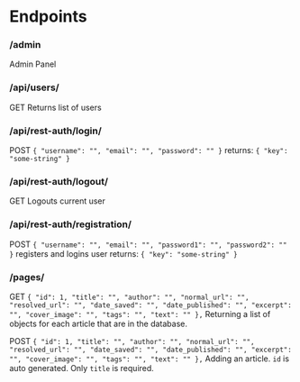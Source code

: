 # Endpoints

### /admin

Admin Panel

### /api/users/

GET
Returns list of users

### /api/rest-auth/login/

POST
`{ "username": "", "email": "", "password": "" }`
returns:
`{ "key": "some-string" }`

### /api/rest-auth/logout/

GET
Logouts current user

### /api/rest-auth/registration/

POST
`{ "username": "", "email": "", "password1": "", "password2": "" }`
registers and logins user
returns:
`{ "key": "some-string" }`

### /pages/

GET
`{ "id": 1, "title": "", "author": "", "normal_url": "", "resolved_url": "", "date_saved": "", "date_published": "", "excerpt": "", "cover_image": "", "tags": "", "text": "" },`
Returning a list of objects for each article that are in the database.

POST
`{ "id": 1, "title": "", "author": "", "normal_url": "", "resolved_url": "", "date_saved": "", "date_published": "", "excerpt": "", "cover_image": "", "tags": "", "text": "" },`
Adding an article. `id` is auto generated. Only `title` is required.
